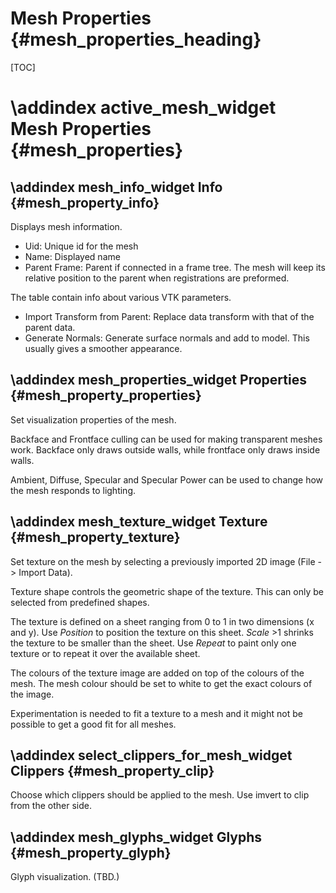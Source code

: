 Mesh Properties {#mesh_properties_heading}
===========================================================

[TOC]

\addindex active_mesh_widget
Mesh Properties {#mesh_properties}
===========================================================


\addindex mesh_info_widget
Info {#mesh_property_info}
-----------------------------------------------------------
Displays mesh information.

* Uid: Unique id for the mesh
* Name: Displayed name
* Parent Frame: Parent if connected in a frame tree. The mesh will keep its relative position to the parent when registrations are preformed.

The table contain info about various VTK parameters.

* Import Transform from Parent: Replace data transform with that of the parent data.
* Generate Normals: Generate surface normals and add to model. This usually gives a smoother appearance.


\addindex mesh_properties_widget
Properties {#mesh_property_properties}
-----------------------------------------------------------
Set visualization properties of the mesh.

Backface and Frontface culling can be used for making transparent meshes work. Backface only draws outside walls, while frontface only draws inside walls.

Ambient, Diffuse, Specular and Specular Power can be used to change how the mesh responds to lighting.


\addindex mesh_texture_widget
Texture {#mesh_property_texture}
-----------------------------------------------------------
Set texture on the mesh by selecting a previously imported 2D image (File -> Import Data).

Texture shape controls the geometric shape of the texture.
This can only be selected from predefined shapes.

The texture is defined on a sheet ranging from 0 to 1 in two dimensions (x and y). Use *Position*
to position the texture on this sheet. *Scale* >1 shrinks the texture to be smaller than the sheet.
Use *Repeat* to paint only one texture or to repeat it over the available sheet.

The colours of the texture image are added on top of the colours of the mesh. The mesh colour should be
set to white to get the exact colours of the image.

Experimentation is needed to fit a texture to a mesh and it might not be possible to get a good fit for all meshes.


\addindex select_clippers_for_mesh_widget
Clippers {#mesh_property_clip}
-----------------------------------------------------------
Choose which clippers should be applied to the mesh. Use imvert to clip from the other side.

\addindex mesh_glyphs_widget
Glyphs {#mesh_property_glyph}
-----------------------------------------------------------
Glyph visualization.
(TBD.)
